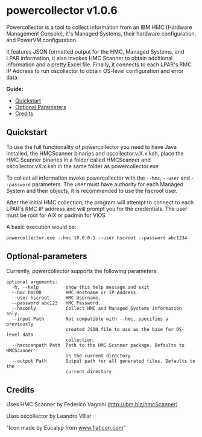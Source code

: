 # powercollector v1.0.6
Powercollector is a tool to collect information from an IBM HMC (Hardware Management Console), it's Managed Systems, their hardware configuration, and PowerVM configuration.

It features JSON formatted output for the HMC, Managed Systems, and LPAR information, it also invokes HMC Scanner to obtain additional information and a pretty Excel file.
Finally, it connects to each LPAR's RMC IP Address to run oscollector to obtain OS-level configuration and error data.

__Guide:__
* [Quickstart](#quickstart)
* [Optional Parameters](#optional-parameters)
* [Credits](#credits)

## Quickstart

To use the full functionality of powercollector you need to have Java installed, the HMCScanner binaries and oscollector.v.X.x.ksh, place the HMC Scanner binaries in a folder called HMCScanner and oscollector.vX.x.ksh in the same folder as powercollector.exe

To collect all information invoke powercollector with the `--hmc`, `--user` and `--password` parameters.
The user must have authority for each Managed System and their objects, it is recommended to use the hscroot user.

After the initial HMC collection, the program will attempt to connect to each LPAR's RMC IP address and will prompt you for the credentials.
The user must be root for AIX or padmin for VIOS

A basic execution would be:
```
powercollector.exe --hmc 10.0.0.1 --user hscroot --password abc1234
```

## Optional-parameters
Currently, powercollector supports the following parameters:
```
optional arguments:
  -h, --help          show this help message and exit
  --hmc hmc00         HMC Hostname or IP Address.
  --user hscroot      HMC Username.
  --password abc123   HMC Password.
  --hmconly           Collect HMC and Managed Systems information only.
  --input Path        Not compatible with --hmc, specifies a previously
                      created JSON file to use as the base for OS-level data
                      collection.
  --hmcscanpath Path  Path to the HMC Scanner package. Defaults to HMCScanner
                      in the current directory
  --output Path       Output path for all generated files. Defaults to the
                      current directory
```

## Credits
Uses HMC Scanner by Federico Vagnini (http://ibm.biz/hmcScanner)

Uses oscollector by Leandro Villar

"Icon made by Eucalyp from www.flaticon.com"